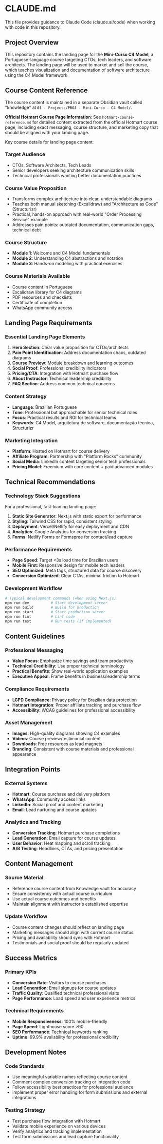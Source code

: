 # CLAUDE.md

This file provides guidance to Claude Code (claude.ai/code) when working with code in this repository.

## Project Overview

This repository contains the landing page for the **Mini-Curso C4 Model**, a Portuguese-language course targeting CTOs, tech leaders, and software architects. The landing page will be used to market and sell the course, which teaches visualization and documentation of software architecture using the C4 Model framework.

## Course Content Reference

The course content is maintained in a separate Obsidian vault called "knowledge" at `01 - Projects/PROJ - Mini-Curso - C4 Model/`. 

**Official Hotmart Course Page Information**: See `hotmart-course-reference.md` for detailed content extracted from the official Hotmart course page, including exact messaging, course structure, and marketing copy that should be aligned with your landing page.

Key course details for landing page content:

### Target Audience
- CTOs, Software Architects, Tech Leads
- Senior developers seeking architecture communication skills
- Technical professionals wanting better documentation practices

### Course Value Proposition
- Transforms complex architecture into clear, understandable diagrams
- Teaches both manual sketching (Excalidraw) and "Architecture as Code" (Structurizr)
- Practical, hands-on approach with real-world "Order Processing Service" example
- Addresses pain points: outdated documentation, communication gaps, technical debt

### Course Structure
- **Module 1**: Welcome and C4 Model fundamentals
- **Module 2**: Understanding C4 abstractions and notation
- **Module 3**: Hands-on modeling with practical exercises

### Course Materials Available
- Course content in Portuguese
- Excalidraw library for C4 diagrams
- PDF resources and checklists
- Certificate of completion
- WhatsApp community access

## Landing Page Requirements

### Essential Landing Page Elements
1. **Hero Section**: Clear value proposition for CTOs/architects
2. **Pain Point Identification**: Address documentation chaos, outdated diagrams
3. **Course Preview**: Module breakdown and learning outcomes
4. **Social Proof**: Professional credibility indicators
5. **Pricing/CTA**: Integration with Hotmart purchase flow
6. **About Instructor**: Technical leadership credibility
7. **FAQ Section**: Address common technical concerns

### Content Strategy
- **Language**: Brazilian Portuguese
- **Tone**: Professional but approachable for senior technical roles
- **Focus**: Practical results and ROI for technical teams
- **Keywords**: C4 Model, arquitetura de software, documentação técnica, Structurizr

### Marketing Integration
- **Platform**: Hosted on Hotmart for course delivery
- **Affiliate Program**: Partnership with "Platform Rocks" community
- **Social Media**: LinkedIn content targeting senior tech professionals
- **Pricing Model**: Freemium with core content + paid advanced modules

## Technical Recommendations

### Technology Stack Suggestions
For a professional, fast-loading landing page:

1. **Static Site Generator**: Next.js with static export for performance
2. **Styling**: Tailwind CSS for rapid, consistent styling
3. **Deployment**: Vercel/Netlify for easy deployment and CDN
4. **Analytics**: Google Analytics for conversion tracking
5. **Forms**: Netlify Forms or Formspree for contact/lead capture

### Performance Requirements
- **Page Speed**: Target <3s load time for Brazilian users
- **Mobile First**: Responsive design for mobile tech leaders
- **SEO Optimized**: Meta tags, structured data for course discovery
- **Conversion Optimized**: Clear CTAs, minimal friction to Hotmart

### Development Workflow
```bash
# Typical development commands (when using Next.js)
npm run dev          # Start development server
npm run build        # Build for production
npm run start        # Start production server
npm run lint         # Lint code
npm run test         # Run tests (if implemented)
```

## Content Guidelines

### Professional Messaging
- **Value Focus**: Emphasize time savings and team productivity
- **Technical Credibility**: Use proper technical terminology
- **Practical Benefits**: Show real-world application examples
- **Executive Appeal**: Frame benefits in business/leadership terms

### Compliance Requirements
- **LGPD Compliance**: Privacy policy for Brazilian data protection
- **Hotmart Integration**: Proper affiliate tracking and purchase flow
- **Accessibility**: WCAG guidelines for professional accessibility

### Asset Management
- **Images**: High-quality diagrams showing C4 examples
- **Videos**: Course preview/testimonial content
- **Downloads**: Free resources as lead magnets
- **Branding**: Consistent with course materials and professional appearance

## Integration Points

### External Systems
- **Hotmart**: Course purchase and delivery platform
- **WhatsApp**: Community access links
- **LinkedIn**: Social proof and content marketing
- **Email**: Lead nurturing and course updates

### Analytics and Tracking
- **Conversion Tracking**: Hotmart purchase completions
- **Lead Generation**: Email capture for course updates
- **User Behavior**: Heat mapping and scroll tracking
- **A/B Testing**: Headlines, CTAs, and pricing presentation

## Content Management

### Source Material
- Reference course content from Knowledge vault for accuracy
- Ensure consistency with actual course curriculum
- Use actual course outcomes and benefits
- Maintain alignment with instructor's established expertise

### Update Workflow
- Course content changes should reflect on landing page
- Marketing messages should align with current course status
- Pricing and availability should sync with Hotmart
- Testimonials and social proof should be regularly updated

## Success Metrics

### Primary KPIs
- **Conversion Rate**: Visitors to course purchases
- **Lead Generation**: Email signups for course updates
- **Traffic Quality**: Qualified technical professional visits
- **Page Performance**: Load speed and user experience metrics

### Technical Requirements
- **Mobile Responsiveness**: 100% mobile-friendly
- **Page Speed**: Lighthouse score >90
- **SEO Performance**: Technical keywords ranking
- **Uptime**: 99.9% availability for professional credibility

## Development Notes

### Code Standards
- Use meaningful variable names reflecting course content
- Comment complex conversion tracking or integration code
- Follow accessibility best practices for professional audience
- Implement proper error handling for form submissions and external integrations

### Testing Strategy
- Test purchase flow integration with Hotmart
- Validate mobile experience on various devices
- Verify analytics and tracking implementation
- Test form submissions and lead capture functionality